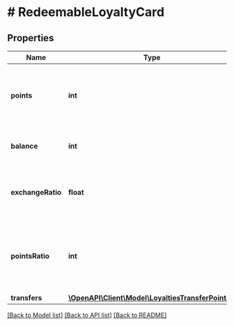 # # RedeemableLoyaltyCard

## Properties

Name | Type | Description | Notes
------------ | ------------- | ------------- | -------------
**points** | **int** | Total points incurred over the lifespan of the loyalty card, minus the expired points. | [optional]
**balance** | **int** | Points available for reward redemption. | [optional]
**exchangeRatio** | **float** | The cash equivalent of the points defined in the points_ratio property. | [optional]
**pointsRatio** | **int** | The number of loyalty points that will map to the predefined cash amount defined by the exchange_ratio property. | [optional]
**transfers** | [**\OpenAPI\Client\Model\LoyaltiesTransferPoints[]**](LoyaltiesTransferPoints.md) |  | [optional]

[[Back to Model list]](../../README.md#models) [[Back to API list]](../../README.md#endpoints) [[Back to README]](../../README.md)
